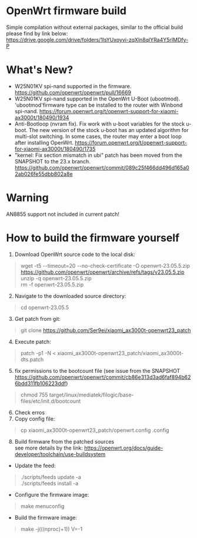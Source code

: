 # OpenWrt firmware build
Simple compilation without external packages, similar to the official build please find by link below:<br>
https://drive.google.com/drive/folders/1lsYUxoyvi-zqXln8qlYRa4Y5rIMDfy-P<br>

# What's New?
- W25N01KV spi-nand supported in the firmware.
https://github.com/openwrt/openwrt/pull/16669
- W25N01KV spi-nand supported in the OpenWrt U-Boot (ubootmod).
'ubootmod'firmware type can be installed to the router with Winbond spi-nand.
https://forum.openwrt.org/t/openwrt-support-for-xiaomi-ax3000t/180490/1934
- Anti-Bootloop (nvram fix).
Fix work with u-boot variables for the stock u-boot.
The new version of the stock u-boot has an updated algorithm for multi-slot switching. In some cases, the router may enter a boot loop after installing OpenWrt.
https://forum.openwrt.org/t/openwrt-support-for-xiaomi-ax3000t/180490/1735
- "kernel: Fix section mismatch in ubi" patch has been moved from the
SNAPSHOT to the 23.x branch.
https://github.com/openwrt/openwrt/commit/089c25f466dd496d165a02ab026fe55dbb802a8e

# Warning
AN8855 support not included in current patch!

# How to build the firmware yourself
1. Download OpenWrt source code to the local disk:<br>
> wget -t5 --timeout=20 --no-check-certificate -O openwrt-23.05.5.zip https://github.com/openwrt/openwrt/archive/refs/tags/v23.05.5.zip<br>
> unzip -q openwrt-23.05.5.zip<br>
> rm -f openwrt-23.05.5.zip
2. Navigate to the downloaded source directory:<br>
> cd openwrt-23.05.5
3. Get patch from git:<br>
> git clone https://github.com/Ser9ei/xiaomi_ax3000t-openwrt23_patch
4. Execute patch:<br>
> patch -p1 -N < xiaomi_ax3000t-openwrt23_patch/xiaomi_ax3000t-dts.patch
5. fix permissions to the bootcount file (see issue from the SNAPSHOT https://github.com/openwrt/openwrt/commit/cb86e313d3ad6faf894b626bdd311fb106223ddf)
> chmod 755 target/linux/mediatek/filogic/base-files/etc/init.d/bootcount
6. Check erros
7. Copy config file:<br>
> cp xiaomi_ax3000t-openwrt23_patch/openwrt.config .config
8. Build firmware from the patched sources<br>
see more details by the link: https://openwrt.org/docs/guide-developer/toolchain/use-buildsystem<br>
- Update the feed:<br>
> ./scripts/feeds update -a<br>
> ./scripts/feeds install -a<br>
- Configure the firmware image:<br>
> make menuconfig<br>
- Build the firmware image:<br>
> make -j$(($(nproc)+1)) V=-1<br>
